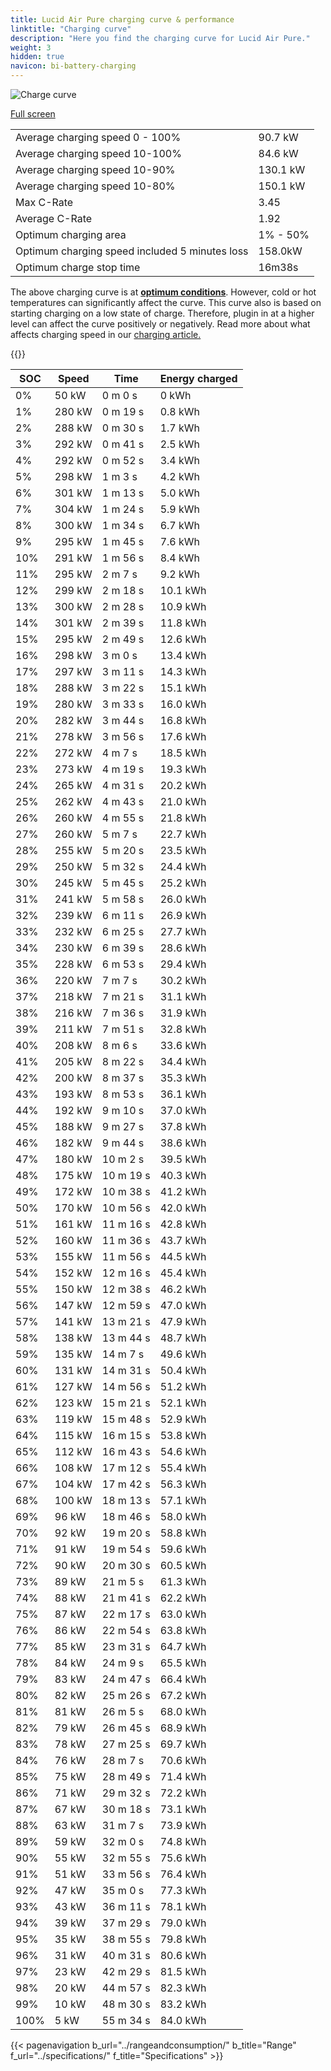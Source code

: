 ```yaml
---
title: Lucid Air Pure charging curve & performance
linktitle: "Charging curve"
description: "Here you find the charging curve for Lucid Air Pure."
weight: 3
hidden: true
navicon: bi-battery-charging
---
```

<!-- markdownlint-disable MD033 -->
<img src="/images/models/lucid/air/air_pure/chargingcurve.svg" alt="Charge curve" class="img-fluid">

[Full screen](/images/models/lucid/air/air_pure/chargingcurve.svg)


<table class="table table-striped border">
<tbody>
<tr>
<td>Average charging speed 0 - 100%</td><td>90.7 kW</td>
</tr>
<tr>
<td>Average charging speed 10-100%</td><td>84.6 kW</td>
</tr>
<tr>
<td>Average charging speed 10-90%</td><td>130.1 kW</td>
</tr>
<tr>
<td>Average charging speed 10-80%</td><td>150.1 kW</td>
</tr>
<tr>
<td>Max C-Rate</td><td>3.45</td>
</tr>
<tr>
<td>Average C-Rate</td><td>1.92</td>
</tr>
<tr>
<td>Optimum charging area</td><td>1% - 50%</td>
</tr>
<tr>
<td>Optimum charging speed included 5 minutes loss</td><td>158.0kW</td>
</tr>
<tr>
<td>Optimum charge stop time</td><td>16m38s</td>
</tr>
</tbody>
</table>


The above charging curve is at **[optimum conditions](../../../../../technology/battery/charging/#temperature)**. However, cold or hot temperatures can significantly affect the curve. This curve also is based on starting charging on a low state of charge. Therefore, plugin in at a higher level can affect the curve positively or negatively. Read more about what affects charging speed in our [charging article.](../../../../../technology/battery/charging/)


{{<evkxdisplayaddarticle />}}
<table class="table table-striped border">
<thead>
<tr><th>SOC</th><th>Speed</th><th>Time</th><th>Energy charged</th></tr>
</thead>
<tbody>
<tr>
<td>0%</td><td>50 kW</td><td> 0 m 0 s </td><td>0 kWh </td>
</tr>
<tr>
<td>1%</td><td>280 kW</td><td> 0 m 19 s </td><td>0.8 kWh </td>
</tr>
<tr>
<td>2%</td><td>288 kW</td><td> 0 m 30 s </td><td>1.7 kWh </td>
</tr>
<tr>
<td>3%</td><td>292 kW</td><td> 0 m 41 s </td><td>2.5 kWh </td>
</tr>
<tr>
<td>4%</td><td>292 kW</td><td> 0 m 52 s </td><td>3.4 kWh </td>
</tr>
<tr>
<td>5%</td><td>298 kW</td><td> 1 m 3 s </td><td>4.2 kWh </td>
</tr>
<tr>
<td>6%</td><td>301 kW</td><td> 1 m 13 s </td><td>5.0 kWh </td>
</tr>
<tr>
<td>7%</td><td>304 kW</td><td> 1 m 24 s </td><td>5.9 kWh </td>
</tr>
<tr>
<td>8%</td><td>300 kW</td><td> 1 m 34 s </td><td>6.7 kWh </td>
</tr>
<tr>
<td>9%</td><td>295 kW</td><td> 1 m 45 s </td><td>7.6 kWh </td>
</tr>
<tr>
<td>10%</td><td>291 kW</td><td> 1 m 56 s </td><td>8.4 kWh </td>
</tr>
<tr>
<td>11%</td><td>295 kW</td><td> 2 m 7 s </td><td>9.2 kWh </td>
</tr>
<tr>
<td>12%</td><td>299 kW</td><td> 2 m 18 s </td><td>10.1 kWh </td>
</tr>
<tr>
<td>13%</td><td>300 kW</td><td> 2 m 28 s </td><td>10.9 kWh </td>
</tr>
<tr>
<td>14%</td><td>301 kW</td><td> 2 m 39 s </td><td>11.8 kWh </td>
</tr>
<tr>
<td>15%</td><td>295 kW</td><td> 2 m 49 s </td><td>12.6 kWh </td>
</tr>
<tr>
<td>16%</td><td>298 kW</td><td> 3 m 0 s </td><td>13.4 kWh </td>
</tr>
<tr>
<td>17%</td><td>297 kW</td><td> 3 m 11 s </td><td>14.3 kWh </td>
</tr>
<tr>
<td>18%</td><td>288 kW</td><td> 3 m 22 s </td><td>15.1 kWh </td>
</tr>
<tr>
<td>19%</td><td>280 kW</td><td> 3 m 33 s </td><td>16.0 kWh </td>
</tr>
<tr>
<td>20%</td><td>282 kW</td><td> 3 m 44 s </td><td>16.8 kWh </td>
</tr>
<tr>
<td>21%</td><td>278 kW</td><td> 3 m 56 s </td><td>17.6 kWh </td>
</tr>
<tr>
<td>22%</td><td>272 kW</td><td> 4 m 7 s </td><td>18.5 kWh </td>
</tr>
<tr>
<td>23%</td><td>273 kW</td><td> 4 m 19 s </td><td>19.3 kWh </td>
</tr>
<tr>
<td>24%</td><td>265 kW</td><td> 4 m 31 s </td><td>20.2 kWh </td>
</tr>
<tr>
<td>25%</td><td>262 kW</td><td> 4 m 43 s </td><td>21.0 kWh </td>
</tr>
<tr>
<td>26%</td><td>260 kW</td><td> 4 m 55 s </td><td>21.8 kWh </td>
</tr>
<tr>
<td>27%</td><td>260 kW</td><td> 5 m 7 s </td><td>22.7 kWh </td>
</tr>
<tr>
<td>28%</td><td>255 kW</td><td> 5 m 20 s </td><td>23.5 kWh </td>
</tr>
<tr>
<td>29%</td><td>250 kW</td><td> 5 m 32 s </td><td>24.4 kWh </td>
</tr>
<tr>
<td>30%</td><td>245 kW</td><td> 5 m 45 s </td><td>25.2 kWh </td>
</tr>
<tr>
<td>31%</td><td>241 kW</td><td> 5 m 58 s </td><td>26.0 kWh </td>
</tr>
<tr>
<td>32%</td><td>239 kW</td><td> 6 m 11 s </td><td>26.9 kWh </td>
</tr>
<tr>
<td>33%</td><td>232 kW</td><td> 6 m 25 s </td><td>27.7 kWh </td>
</tr>
<tr>
<td>34%</td><td>230 kW</td><td> 6 m 39 s </td><td>28.6 kWh </td>
</tr>
<tr>
<td>35%</td><td>228 kW</td><td> 6 m 53 s </td><td>29.4 kWh </td>
</tr>
<tr>
<td>36%</td><td>220 kW</td><td> 7 m 7 s </td><td>30.2 kWh </td>
</tr>
<tr>
<td>37%</td><td>218 kW</td><td> 7 m 21 s </td><td>31.1 kWh </td>
</tr>
<tr>
<td>38%</td><td>216 kW</td><td> 7 m 36 s </td><td>31.9 kWh </td>
</tr>
<tr>
<td>39%</td><td>211 kW</td><td> 7 m 51 s </td><td>32.8 kWh </td>
</tr>
<tr>
<td>40%</td><td>208 kW</td><td> 8 m 6 s </td><td>33.6 kWh </td>
</tr>
<tr>
<td>41%</td><td>205 kW</td><td> 8 m 22 s </td><td>34.4 kWh </td>
</tr>
<tr>
<td>42%</td><td>200 kW</td><td> 8 m 37 s </td><td>35.3 kWh </td>
</tr>
<tr>
<td>43%</td><td>193 kW</td><td> 8 m 53 s </td><td>36.1 kWh </td>
</tr>
<tr>
<td>44%</td><td>192 kW</td><td> 9 m 10 s </td><td>37.0 kWh </td>
</tr>
<tr>
<td>45%</td><td>188 kW</td><td> 9 m 27 s </td><td>37.8 kWh </td>
</tr>
<tr>
<td>46%</td><td>182 kW</td><td> 9 m 44 s </td><td>38.6 kWh </td>
</tr>
<tr>
<td>47%</td><td>180 kW</td><td> 10 m 2 s </td><td>39.5 kWh </td>
</tr>
<tr>
<td>48%</td><td>175 kW</td><td> 10 m 19 s </td><td>40.3 kWh </td>
</tr>
<tr>
<td>49%</td><td>172 kW</td><td> 10 m 38 s </td><td>41.2 kWh </td>
</tr>
<tr>
<td>50%</td><td>170 kW</td><td> 10 m 56 s </td><td>42.0 kWh </td>
</tr>
<tr>
<td>51%</td><td>161 kW</td><td> 11 m 16 s </td><td>42.8 kWh </td>
</tr>
<tr>
<td>52%</td><td>160 kW</td><td> 11 m 36 s </td><td>43.7 kWh </td>
</tr>
<tr>
<td>53%</td><td>155 kW</td><td> 11 m 56 s </td><td>44.5 kWh </td>
</tr>
<tr>
<td>54%</td><td>152 kW</td><td> 12 m 16 s </td><td>45.4 kWh </td>
</tr>
<tr>
<td>55%</td><td>150 kW</td><td> 12 m 38 s </td><td>46.2 kWh </td>
</tr>
<tr>
<td>56%</td><td>147 kW</td><td> 12 m 59 s </td><td>47.0 kWh </td>
</tr>
<tr>
<td>57%</td><td>141 kW</td><td> 13 m 21 s </td><td>47.9 kWh </td>
</tr>
<tr>
<td>58%</td><td>138 kW</td><td> 13 m 44 s </td><td>48.7 kWh </td>
</tr>
<tr>
<td>59%</td><td>135 kW</td><td> 14 m 7 s </td><td>49.6 kWh </td>
</tr>
<tr>
<td>60%</td><td>131 kW</td><td> 14 m 31 s </td><td>50.4 kWh </td>
</tr>
<tr>
<td>61%</td><td>127 kW</td><td> 14 m 56 s </td><td>51.2 kWh </td>
</tr>
<tr>
<td>62%</td><td>123 kW</td><td> 15 m 21 s </td><td>52.1 kWh </td>
</tr>
<tr>
<td>63%</td><td>119 kW</td><td> 15 m 48 s </td><td>52.9 kWh </td>
</tr>
<tr>
<td>64%</td><td>115 kW</td><td> 16 m 15 s </td><td>53.8 kWh </td>
</tr>
<tr>
<td>65%</td><td>112 kW</td><td> 16 m 43 s </td><td>54.6 kWh </td>
</tr>
<tr>
<td>66%</td><td>108 kW</td><td> 17 m 12 s </td><td>55.4 kWh </td>
</tr>
<tr>
<td>67%</td><td>104 kW</td><td> 17 m 42 s </td><td>56.3 kWh </td>
</tr>
<tr>
<td>68%</td><td>100 kW</td><td> 18 m 13 s </td><td>57.1 kWh </td>
</tr>
<tr>
<td>69%</td><td>96 kW</td><td> 18 m 46 s </td><td>58.0 kWh </td>
</tr>
<tr>
<td>70%</td><td>92 kW</td><td> 19 m 20 s </td><td>58.8 kWh </td>
</tr>
<tr>
<td>71%</td><td>91 kW</td><td> 19 m 54 s </td><td>59.6 kWh </td>
</tr>
<tr>
<td>72%</td><td>90 kW</td><td> 20 m 30 s </td><td>60.5 kWh </td>
</tr>
<tr>
<td>73%</td><td>89 kW</td><td> 21 m 5 s </td><td>61.3 kWh </td>
</tr>
<tr>
<td>74%</td><td>88 kW</td><td> 21 m 41 s </td><td>62.2 kWh </td>
</tr>
<tr>
<td>75%</td><td>87 kW</td><td> 22 m 17 s </td><td>63.0 kWh </td>
</tr>
<tr>
<td>76%</td><td>86 kW</td><td> 22 m 54 s </td><td>63.8 kWh </td>
</tr>
<tr>
<td>77%</td><td>85 kW</td><td> 23 m 31 s </td><td>64.7 kWh </td>
</tr>
<tr>
<td>78%</td><td>84 kW</td><td> 24 m 9 s </td><td>65.5 kWh </td>
</tr>
<tr>
<td>79%</td><td>83 kW</td><td> 24 m 47 s </td><td>66.4 kWh </td>
</tr>
<tr>
<td>80%</td><td>82 kW</td><td> 25 m 26 s </td><td>67.2 kWh </td>
</tr>
<tr>
<td>81%</td><td>81 kW</td><td> 26 m 5 s </td><td>68.0 kWh </td>
</tr>
<tr>
<td>82%</td><td>79 kW</td><td> 26 m 45 s </td><td>68.9 kWh </td>
</tr>
<tr>
<td>83%</td><td>78 kW</td><td> 27 m 25 s </td><td>69.7 kWh </td>
</tr>
<tr>
<td>84%</td><td>76 kW</td><td> 28 m 7 s </td><td>70.6 kWh </td>
</tr>
<tr>
<td>85%</td><td>75 kW</td><td> 28 m 49 s </td><td>71.4 kWh </td>
</tr>
<tr>
<td>86%</td><td>71 kW</td><td> 29 m 32 s </td><td>72.2 kWh </td>
</tr>
<tr>
<td>87%</td><td>67 kW</td><td> 30 m 18 s </td><td>73.1 kWh </td>
</tr>
<tr>
<td>88%</td><td>63 kW</td><td> 31 m 7 s </td><td>73.9 kWh </td>
</tr>
<tr>
<td>89%</td><td>59 kW</td><td> 32 m 0 s </td><td>74.8 kWh </td>
</tr>
<tr>
<td>90%</td><td>55 kW</td><td> 32 m 55 s </td><td>75.6 kWh </td>
</tr>
<tr>
<td>91%</td><td>51 kW</td><td> 33 m 56 s </td><td>76.4 kWh </td>
</tr>
<tr>
<td>92%</td><td>47 kW</td><td> 35 m 0 s </td><td>77.3 kWh </td>
</tr>
<tr>
<td>93%</td><td>43 kW</td><td> 36 m 11 s </td><td>78.1 kWh </td>
</tr>
<tr>
<td>94%</td><td>39 kW</td><td> 37 m 29 s </td><td>79.0 kWh </td>
</tr>
<tr>
<td>95%</td><td>35 kW</td><td> 38 m 55 s </td><td>79.8 kWh </td>
</tr>
<tr>
<td>96%</td><td>31 kW</td><td> 40 m 31 s </td><td>80.6 kWh </td>
</tr>
<tr>
<td>97%</td><td>23 kW</td><td> 42 m 29 s </td><td>81.5 kWh </td>
</tr>
<tr>
<td>98%</td><td>20 kW</td><td> 44 m 57 s </td><td>82.3 kWh </td>
</tr>
<tr>
<td>99%</td><td>10 kW</td><td> 48 m 30 s </td><td>83.2 kWh </td>
</tr>
<tr>
<td>100%</td><td>5 kW</td><td> 55 m 34 s </td><td>84.0 kWh </td>
</tr>
</tbody>
</table>


{{< pagenavigation b_url="../rangeandconsumption/" b_title="Range" f_url="../specifications/" f_title="Specifications" >}}
